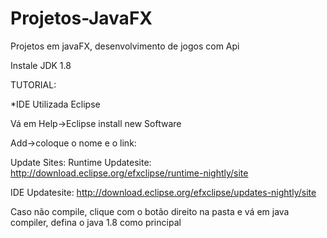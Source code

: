 # Projetos-JavaFX
Projetos em javaFX, desenvolvimento de jogos com Api 

Instale JDK 1.8

TUTORIAL:

*IDE Utilizada Eclipse

Vá em Help->Eclipse install new Software

Add->coloque o nome e o link:

Update Sites: 
Runtime Updatesite:
http://download.eclipse.org/efxclipse/runtime-nightly/site

IDE Updatesite:
http://download.eclipse.org/efxclipse/updates-nightly/site

Caso não compile, clique com o botão direito na pasta e vá em java compiler,
defina o java 1.8 como principal
